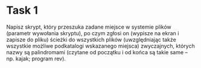 # Task 1

Napisz skrypt, który przeszuka zadane miejsce w systemie plików (parametr wywołania skryptu), po czym zgłosi on (wypisze na ekran i zapisze do pliku) ścieżki do wszystkich plików (uwzględniając także wszystkie możliwe podkatalogi wskazanego miejsca) zwyczajnych, których nazwy są palindromami (czytane od początku i od końca są takie same – np. kajak; program rev).

